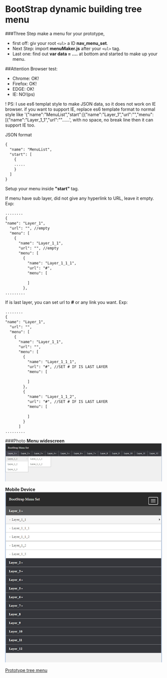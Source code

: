 # BootStrap dynamic building tree menu

###Three Step make a menu for your prototype,

*	first off: giv your root `<ul>` a ID **nav_menu_set**.
*	Next Step: import **menuMaker.js** after your `<ul>` tag.
*	Last one: find out **var data = ....** at bottom and started to make up your menu.


##Attention
  Browser test:
  * Chrome: OK!
  * Firefox: OK!
  * EDGE: OK!
  * IE: NO!(ps)

  ! PS: I use es6 templat style to make JSON data, so it does not work on IE browser. if you want to support IE, replace es6 template format to normal style like '{"name":"MenuList","start":[{"name":"Layer_1","url":"","menu":[{"name":"Layer_1_1","url":""......', with no space, no break line then it can support IE too.
  
JSON format

    {
      "name": "MenuList",
      "start": [
        {
        .....
        }
      ]
    }
Setup your menu inside **"start"** tag.

If menu have sub layer, did not give any hyperlink to URL, leave it empty. 
Exp:

    ........
    {
    "name": "Layer_1",
      "url": "", //empty
      "menu": [
        {
          "name": "Layer_1_1",
          "url": "", //empty
          "menu": [
            {
              "name": "Layer_1_1_1",
              "url": "#",
              "menu": [
                
              ]
            },
    .........
    
If is last layer, you can set url to **#** or any link you want.
Exp:

    ........
    {
    "name": "Layer_1",
      "url": "",
      "menu": [
        {
          "name": "Layer_1_1",
          "url": "",
          "menu": [
            {
              "name": "Layer_1_1_1",
              "url": "#", //SET # IF IS LAST LAYER
              "menu": [
                
              ]
            },
            {
              "name": "Layer_1_1_2",
              "url": "#", //SET # IF IS LAST LAYER
              "menu": [
                
              ]
            }
          ]
    .........

###Photo
**Menu widescreen**
![Menu widescreen](./img/menu.jpg)

**Mobile Device**<br/>
![Mobile Device](./img/menusm.jpg)

[Prototype tree menu][1]

[1]: https://github.com/horkenw/bootstrapDynamicMenu "Prototype tree menu"
